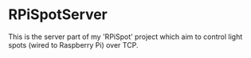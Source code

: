 # RPiSpotServer
This is the server part of my 'RPiSpot' project which aim to control light spots (wired to Raspberry Pi) over TCP.
